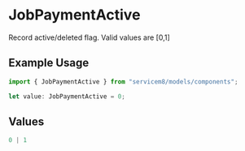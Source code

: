 # JobPaymentActive

Record active/deleted flag.  Valid values are [0,1]

## Example Usage

```typescript
import { JobPaymentActive } from "servicem8/models/components";

let value: JobPaymentActive = 0;
```

## Values

```typescript
0 | 1
```